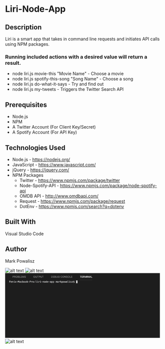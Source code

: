 # Liri-Node-App

## Description
Liri is a smart app that takes in command line requests and initiates API calls using NPM packages. 

### Running included actions with a desired value will return a result.
* node liri.js movie-this "Movie Name" - Choose a movie
* node liri.js spotify-this-song "Song Name" - Choose a song
* node liri.js do-what-it-says - Try and find out
* node liri.js my-tweets - Triggers the Twitter Search API

## Prerequisites
* Node.js
* NPM
* A Twitter Account (For Client Key/Secret)
* A Spotify Account (For API Key)

## Technologies Used
* Node.js - https://nodejs.org/
* JavaScript - https://www.javascript.com/
* jQuery - https://jquery.com/
* NPM Packages
  * Twitter - https://www.npmjs.com/package/twitter
  * Node-Spotify-API - https://www.npmjs.com/package/node-spotify-api
  * OMDB API - http://www.omdbapi.com/
  * Request - https://www.npmjs.com/package/request
  * DotEnv - https://www.npmjs.com/search?q=dotenv

## Built With
Visual Studio Code

## Author
Mark Powalisz

![alt text](videos/do-what-it-says.gif)
![alt text](videos/movie-this.gif)
![alt text](videos/spotify-this-song.gif)
![alt text](videos/my-tweets.gif)
